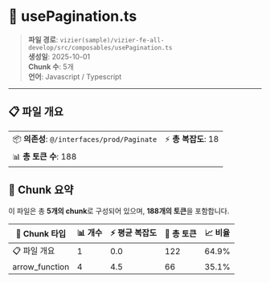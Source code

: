 # 📄 usePagination.ts

> **파일 경로**: `vizier(sample)/vizier-fe-all-develop/src/composables/usePagination.ts`  
> **생성일**: 2025-10-01  
> **Chunk 수**: 5개  
> **언어**: Javascript / Typescript
---


## 📋 파일 개요

| | |
|--|--|
| 📦 **의존성**: `@/interfaces/prod/Paginate` | ⚡ **총 복잡도**: 18 |
| 📊 **총 토큰 수**: 188 |  |






## 🧩 Chunk 요약

이 파일은 총 **5개의 chunk**로 구성되어 있으며, **188개의 토큰**을 포함합니다.

| 🧩 Chunk 타입 | 📊 개수 | ⚡ 평균 복잡도 | 📝 총 토큰 | 📈 비율 |
|---------------|--------|-------------|----------|--------|
| 📋 파일 개요 | 1 | 0.0 | 122 | 64.9% |
| arrow_function | 4 | 4.5 | 66 | 35.1% |


